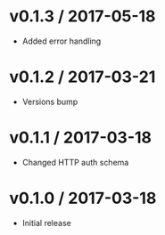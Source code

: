 v0.1.3 / 2017-05-18
===================

 * Added error handling

v0.1.2 / 2017-03-21
===================

 * Versions bump


v0.1.1 / 2017-03-18
===================

 * Changed HTTP auth schema


v0.1.0 / 2017-03-18
===================

 * Initial release

